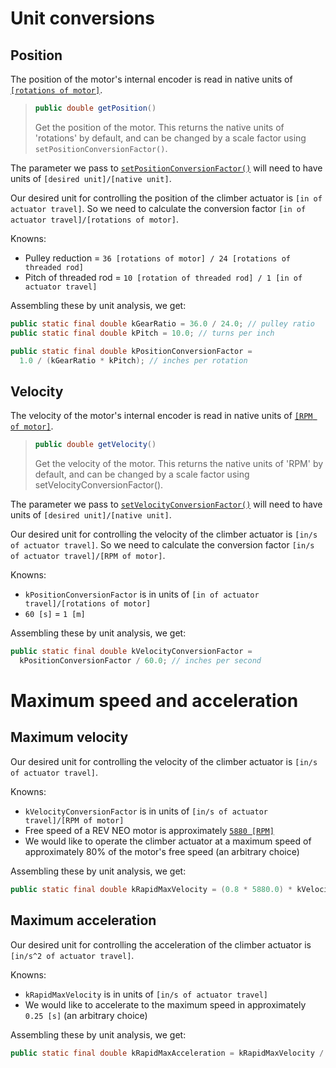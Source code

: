 # Unit conversions

## Position

The position of the motor's internal encoder is read in native units of [`[rotations of motor]`](https://codedocs.revrobotics.com/java/com/revrobotics/sparkrelativeencoder#getPosition()).
>```java
>public double getPosition()
>```
>Get the position of the motor. This returns the native units of 'rotations' by default, and can be changed by a scale factor using `setPositionConversionFactor()`.

The parameter we pass to [`setPositionConversionFactor()`](https://codedocs.revrobotics.com/java/com/revrobotics/sparkrelativeencoder#setPositionConversionFactor(double)) will need to have units of `[desired unit]/[native unit]`.

Our desired unit for controlling the position of the climber actuator is `[in of actuator travel]`. So we need to calculate the conversion factor `[in of actuator travel]/[rotations of motor]`.

Knowns:
- Pulley reduction = `36 [rotations of motor] / 24 [rotations of threaded rod]`
- Pitch of threaded rod = `10 [rotation of threaded rod] / 1 [in of actuator travel]`

Assembling these by unit analysis, we get:

```java
public static final double kGearRatio = 36.0 / 24.0; // pulley ratio
public static final double kPitch = 10.0; // turns per inch

public static final double kPositionConversionFactor =
  1.0 / (kGearRatio * kPitch); // inches per rotation
```

## Velocity

The velocity of the motor's internal encoder is read in native units of [`[RPM of motor]`](https://codedocs.revrobotics.com/java/com/revrobotics/sparkrelativeencoder#getVelocity()).
>```java
>public double getVelocity()
>```
>Get the velocity of the motor. This returns the native units of 'RPM' by default, and can be changed by a scale factor using setVelocityConversionFactor().

The parameter we pass to [`setVelocityConversionFactor()`](https://codedocs.revrobotics.com/java/com/revrobotics/sparkrelativeencoder#setVelocityConversionFactor(double)) will need to have units of `[desired unit]/[native unit]`.

Our desired unit for controlling the velocity of the climber actuator is `[in/s of actuator travel]`. So we need to calculate the conversion factor `[in/s of actuator travel]/[RPM of motor]`.

Knowns:
- `kPositionConversionFactor` is in units of `[in of actuator travel]/[rotations of motor]`
- `60 [s]` = `1 [m]`

Assembling these by unit analysis, we get:

```java
public static final double kVelocityConversionFactor =
  kPositionConversionFactor / 60.0; // inches per second
```

# Maximum speed and acceleration

## Maximum velocity

Our desired unit for controlling the velocity of the climber actuator is `[in/s of actuator travel]`.

Knowns:
- `kVelocityConversionFactor` is in units of `[in/s of actuator travel]/[RPM of motor]`
- Free speed of a REV NEO motor is approximately [`5880 [RPM]`](https://www.reca.lc/motors)
- We would like to operate the climber actuator at a maximum speed of approximately 80% of the motor's free speed (an arbitrary choice)

Assembling these by unit analysis, we get:

```java
public static final double kRapidMaxVelocity = (0.8 * 5880.0) * kVelocityConversionFactor;
```

## Maximum acceleration

Our desired unit for controlling the acceleration of the climber actuator is `[in/s^2 of actuator travel]`.

Knowns:
- `kRapidMaxVelocity` is in units of `[in/s of actuator travel]`
- We would like to accelerate to the maximum speed in approximately `0.25 [s]` (an arbitrary choice)

Assembling these by unit analysis, we get:

```java
public static final double kRapidMaxAcceleration = kRapidMaxVelocity / 0.25;
```
